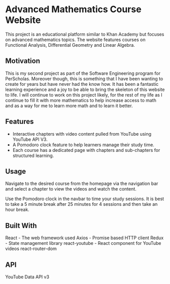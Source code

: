 # Advanced Mathematics Course Website

This project is an educational platform similar to Khan Academy but focuses on advanced mathematics topics. The website features courses on Functional Analysis, Differential Geometry and Linear Algebra. 

## Motivation
This is my second project as part of the Software Engineering program for PerScholas. Moreover though, this is something that I have been wanting to create for years but have never had the know how. It has been a fantastic learning experience and a joy to be able to bring the skeleton of this website to life. I will continue to work on this project likely, for the rest of my life as I continue to fill it with more mathematics to help increase access to math and as a way for me to learn more math and to learn it better.

## Features

- Interactive chapters with video content pulled from YouTube using YouTube API V3.
- A Pomodoro clock feature to help learners manage their study time.
- Each course has a dedicated page with chapters and sub-chapters for structured learning.

## Usage
Navigate to the desired course from the homepage via the navigation bar and select a chapter to view the videos and watch the content.

Use the Pomodoro clock in the navbar to time your study sessions. It is best to take a 5 minute break after 25 minutes for 4 sessions and then take an hour break.

## Built With 
React - The web framework used 
Axios - Promise based HTTP client 
Redux - State management library 
react-youtube - React component for YouTube videos 
react-router-dom 

## API
YouTube Data API v3

